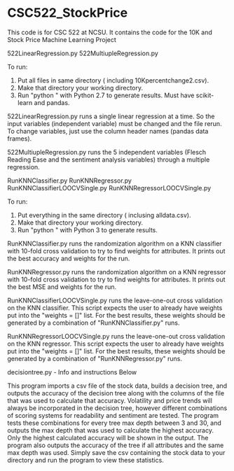 # CSC522_StockPrice
This code is for CSC 522 at NCSU. It contains the code for the 10K and Stock Price Machine Learning Project

522LinearRegression.py
522MultiupleRegression.py

To run:
1. Put all files in same directory ( including 10Kpercentchange2.csv).
2. Make that directory your working directory.
3. Run "python <filename>" with Python 2.7 to generate results. Must have scikit-learn and pandas.
  
522LinearRegression.py runs a single linear regression at a time.  So the input variables (independent variable) must be changed and the file rerun.  To change variables, just use the column header names (pandas data frames).

522MultiupleRegression.py runs the 5 independent variables (Flesch Reading Ease and the sentiment analysis variables) through a multiple regression.


RunKNNClassifier.py
RunKNNRegressor.py
RunKNNClassifierLOOCVSingle.py
RunKNNRegressorLOOCVSingle.py

To run:
1. Put everything in the same directory  ( inclusing alldata.csv).
2. Make that directory your working directory.
3. Run "python <filename>" with Python 3 to generate results.

RunKNNClassifier.py runs the randomization algorithm on a KNN classifier with 10-fold cross validation to try to find weights for attributes. It prints out the best accuracy and weights for the run.

RunKNNRegressor.py runs the randomization algorithm on a KNN regressor with 10-fold cross validation to try to find weights for attributes. It prints out the best MSE and weights for the run.

RunKNNClassifierLOOCVSingle.py runs the leave-one-out cross validation on the KNN classifier. This script expects the user to already have weights put into the "weights = []" list. For the best results, these weights should be generated by a combination of "RunKNNClassifier.py" runs.

RunKNNRegressorLOOCVSingle.py runs the leave-one-out cross validation on the KNN regressor. This script expects the user to already have weights put into the "weights = []" list. For the best results, these weights should be generated by a combination of "RunKNNRegressor.py" runs.

decisiontree.py - Info and instructions Below

This program imports a csv file of the stock data, builds a decision tree, and outputs the accuracy of the
decision tree along with the columns of the file that was used to calculate that accuracy. Volatility and
price trends will always be incorporated in the decision tree, however different combinations of scoring
systems for readability and sentiment are tested. The program tests these combinations for every tree
max depth between 3 and 30, and outputs the max depth that was used to calculate the highest
accuracy. Only the highest calculated accuracy will be shown in the output. The program also outputs
the accuracy of the tree if all attributes and the same max depth was used. Simply save the csv
containing the stock data to your directory and run the program to view these statistics.
